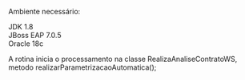 Ambiente necessário:

JDK 1.8  
JBoss EAP 7.0.5  
Oracle 18c

A rotina inicia o processamento na classe RealizaAnaliseContratoWS, metodo realizarParametrizacaoAutomatica();
